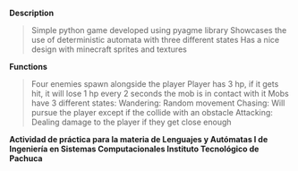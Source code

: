 **Description**

> Simple python game developed using pyagme library
> Showcases the use of deterministic automata with three different states
> Has a nice design with minecraft sprites and textures

**Functions**

> Four enemies spawn alongside the player
> Player has 3 hp, if it gets hit, it will lose 1 hp every 2 seconds the mob is in contact with it
> Mobs have 3 different states:
> Wandering: Random movement
> Chasing: Will pursue the player except if the collide with an obstacle
> Attacking: Dealing damage to the player if they get close enough

**Actividad de práctica para la materia de Lenguajes y Autómatas I de Ingeniería en Sistemas Computacionales Instituto Tecnológico de Pachuca**
